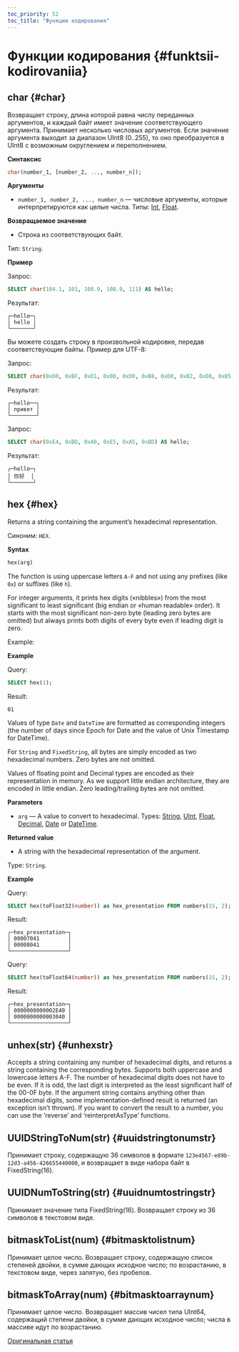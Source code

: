 ```yaml
---
toc_priority: 52
toc_title: "Функции кодирования"
---
```


# Функции кодирования {#funktsii-kodirovaniia}

## char {#char}

Возвращает строку, длина которой равна числу переданных аргументов, и каждый байт имеет значение соответствующего аргумента. Принимает несколько числовых аргументов. Если значение аргумента выходит за диапазон UInt8 (0..255), то оно преобразуется в UInt8 с возможным округлением и переполнением.

**Синтаксис**

``` sql
char(number_1, [number_2, ..., number_n]);
```

**Аргументы**

-   `number_1, number_2, ..., number_n` — числовые аргументы, которые интерпретируются как целые числа. Типы: [Int](../../sql-reference/functions/encoding-functions.md), [Float](../../sql-reference/functions/encoding-functions.md).

**Возвращаемое значение**

-   Строка из соответствующих байт.

Тип: `String`.

**Пример**

Запрос:

``` sql
SELECT char(104.1, 101, 108.9, 108.9, 111) AS hello;
```

Результат:

``` text
┌─hello─┐
│ hello │
└───────┘
```

Вы можете создать строку в произвольной кодировке, передав соответствующие байты. Пример для UTF-8:

Запрос:

``` sql
SELECT char(0xD0, 0xBF, 0xD1, 0x80, 0xD0, 0xB8, 0xD0, 0xB2, 0xD0, 0xB5, 0xD1, 0x82) AS hello;
```

Результат:

``` text
┌─hello──┐
│ привет │
└────────┘
```

Запрос:

``` sql
SELECT char(0xE4, 0xBD, 0xA0, 0xE5, 0xA5, 0xBD) AS hello;
```

Результат:

``` text
┌─hello─┐
│ 你好  │
└───────┘
```

## hex {#hex}

Returns a string containing the argument’s hexadecimal representation.

Синоним: `HEX`.

**Syntax**

``` sql
hex(arg)
```

The function is using uppercase letters `A-F` and not using any prefixes (like `0x`) or suffixes (like `h`).

For integer arguments, it prints hex digits («nibbles») from the most significant to least significant (big endian or «human readable» order). It starts with the most significant non-zero byte (leading zero bytes are omitted) but always prints both digits of every byte even if leading digit is zero.

Example:

**Example**

Query:

``` sql
SELECT hex(1);
```

Result:

``` text
01
```

Values of type `Date` and `DateTime` are formatted as corresponding integers (the number of days since Epoch for Date and the value of Unix Timestamp for DateTime).

For `String` and `FixedString`, all bytes are simply encoded as two hexadecimal numbers. Zero bytes are not omitted.

Values of floating point and Decimal types are encoded as their representation in memory. As we support little endian architecture, they are encoded in little endian. Zero leading/trailing bytes are not omitted.

**Parameters**

-   `arg` — A value to convert to hexadecimal. Types: [String](../../sql-reference/functions/encoding-functions.md), [UInt](../../sql-reference/functions/encoding-functions.md), [Float](../../sql-reference/functions/encoding-functions.md), [Decimal](../../sql-reference/functions/encoding-functions.md), [Date](../../sql-reference/functions/encoding-functions.md) or [DateTime](../../sql-reference/functions/encoding-functions.md).

**Returned value**

-   A string with the hexadecimal representation of the argument.

Type: `String`.

**Example**

Query:

``` sql
SELECT hex(toFloat32(number)) as hex_presentation FROM numbers(15, 2);
```

Result:

``` text
┌─hex_presentation─┐
│ 00007041         │
│ 00008041         │
└──────────────────┘
```

Query:

``` sql
SELECT hex(toFloat64(number)) as hex_presentation FROM numbers(15, 2);
```

Result:

``` text
┌─hex_presentation─┐
│ 0000000000002E40 │
│ 0000000000003040 │
└──────────────────┘
```

## unhex(str) {#unhexstr}

Accepts a string containing any number of hexadecimal digits, and returns a string containing the corresponding bytes. Supports both uppercase and lowercase letters A-F. The number of hexadecimal digits does not have to be even. If it is odd, the last digit is interpreted as the least significant half of the 00-0F byte. If the argument string contains anything other than hexadecimal digits, some implementation-defined result is returned (an exception isn’t thrown).
If you want to convert the result to a number, you can use the ‘reverse’ and ‘reinterpretAsType’ functions.

## UUIDStringToNum(str) {#uuidstringtonumstr}

Принимает строку, содержащую 36 символов в формате `123e4567-e89b-12d3-a456-426655440000`, и возвращает в виде набора байт в FixedString(16).

## UUIDNumToString(str) {#uuidnumtostringstr}

Принимает значение типа FixedString(16). Возвращает строку из 36 символов в текстовом виде.

## bitmaskToList(num) {#bitmasktolistnum}

Принимает целое число. Возвращает строку, содержащую список степеней двойки, в сумме дающих исходное число; по возрастанию, в текстовом виде, через запятую, без пробелов.

## bitmaskToArray(num) {#bitmasktoarraynum}

Принимает целое число. Возвращает массив чисел типа UInt64, содержащий степени двойки, в сумме дающих исходное число; числа в массиве идут по возрастанию.

[Оригинальная статья](https://clickhouse.tech/docs/ru/query_language/functions/encoding_functions/) <!--hide-->
